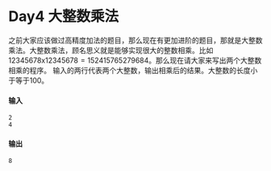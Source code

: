 # Day4 大整数乘法

之前大家应该做过高精度加法的题目，那么现在有更加进阶的题目，那就是大整数乘法。大整数乘法，顾名思义就是能够实现很大的整数相乘。比如$12345678$x$12345678=152415765279684$。那么现在请大家来写出两个大整数相乘的程序。
输入的两行代表两个大整数，输出相乘后的结果。大整数的长度小于等于100。
#### 输入
```
2
4
```
#### 输出
```
8
```